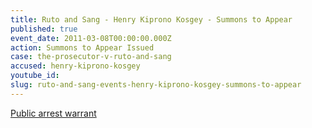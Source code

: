 ```yaml
---
title: Ruto and Sang - Henry Kiprono Kosgey - Summons to Appear
published: true
event_date: 2011-03-08T00:00:00.000Z
action: Summons to Appear Issued
case: the-prosecutor-v-ruto-and-sang
accused: henry-kiprono-kosgey
youtube_id:
slug: ruto-and-sang-events-henry-kiprono-kosgey-summons-to-appear
---
```



[Public arrest warrant](https://www.icc-cpi.int/Pages/record.aspx?docNo=ICC-01/09-02/11-01)
